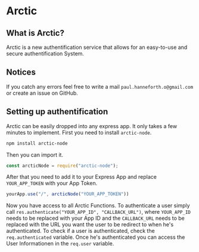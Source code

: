 # Arctic

## What is Arctic?
Arctic is a new authentification service that allows for an easy-to-use and secure authentification System.

## Notices
If you catch any errors feel free to write a mail `paul.hanneforth.o@gmail.com` or create an issue on GitHub.

## Setting up authentification
Arctic can be easily dropped into any express app. It only takes a few minutes to implement.
First you need to install `arctic-node`.
```sh
npm install arctic-node
```
Then you can import it.
```js
const arcticNode = require("arctic-node");
```
After that you need to add it to your Express App and replace `YOUR_APP_TOKEN` with your App Token.
```js
yourApp.use("/", arcticNode("YOUR_APP_TOKEN"))
```
Now you have access to all Arctic Functions.
To authenticate a user simply call `res.authenticate("YOUR_APP_ID", "CALLBACK_URL")`, where `YOUR_APP_ID` needs to be replaced with your App ID and the `CALLBACK_URL` needs to be replaced with the URL you want the user to be redirect to when he's authenticated.
To check if a user is authenticated, check the `req.authenticated` variable.
Once he's authenticated you can access the User Informationen in the `req.user` variable. 